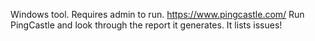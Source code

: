 Windows tool. Requires admin to run.
https://www.pingcastle.com/
Run PingCastle and look through the report it generates. It lists issues!